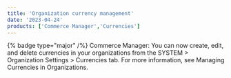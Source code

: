 ```yaml
---
title: 'Organization currency management'
date: '2023-04-24'
products: ['Commerce Manager','Currencies']
---
```

{% badge type="major" /%}
Commerce Manager: You can now create, edit, and delete currencies in your organizations from the SYSTEM > Organization Settings > Currencies tab. For more information, see Managing Currencies in Organizations.

